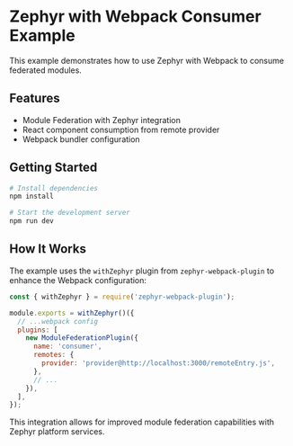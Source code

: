 # Zephyr with Webpack Consumer Example

This example demonstrates how to use Zephyr with Webpack to consume federated modules.

## Features

- Module Federation with Zephyr integration
- React component consumption from remote provider
- Webpack bundler configuration

## Getting Started

```bash
# Install dependencies
npm install

# Start the development server
npm run dev
```

## How It Works

The example uses the `withZephyr` plugin from `zephyr-webpack-plugin` to enhance the Webpack configuration:

```js
const { withZephyr } = require('zephyr-webpack-plugin');

module.exports = withZephyr()({
  // ...webpack config
  plugins: [
    new ModuleFederationPlugin({
      name: 'consumer',
      remotes: {
        provider: 'provider@http://localhost:3000/remoteEntry.js',
      },
      // ...
    }),
  ],
});
```

This integration allows for improved module federation capabilities with Zephyr platform services.
